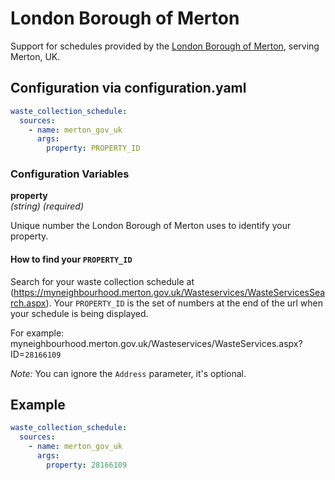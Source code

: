 # London Borough of Merton

Support for schedules provided by the [London Borough of Merton](https://merton.gov.uk), serving Merton, UK.

## Configuration via configuration.yaml

```yaml
waste_collection_schedule:
  sources:
    - name: merton_gov_uk
      args:
        property: PROPERTY_ID
```

### Configuration Variables

**property**<br>
_(string) (required)_

Unique number the London Borough of Merton uses to identify your property.

#### How to find your `PROPERTY_ID`

Search for your waste collection schedule at (https://myneighbourhood.merton.gov.uk/Wasteservices/WasteServicesSearch.aspx). Your `PROPERTY_ID` is the set of numbers at the end of the url when your schedule is being displayed.

For example: myneighbourhood.merton.gov.uk/Wasteservices/WasteServices.aspx?ID=`28166109`

_Note:_ You can ignore the `Address` parameter, it's optional.

## Example

```yaml
waste_collection_schedule:
  sources:
    - name: merton_gov_uk
      args:
        property: 28166109
```
